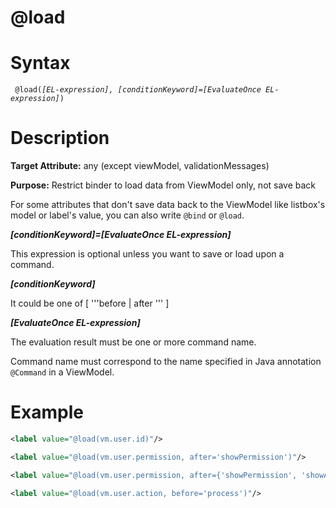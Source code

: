 # @load

Syntax
======

` @load(`*`[EL-expression], [conditionKeyword]=[EvaluateOnce EL-expression]`*`) `

Description
===========

**Target Attribute:** any (except viewModel, validationMessages)

**Purpose:** Restrict binder to load data from ViewModel only, not save back

For some attributes that don't save data back to the ViewModel like listbox's model or label's value, you can also write ` @bind ` or ` @load `.

***[conditionKeyword]=[EvaluateOnce EL-expression]***

This expression is optional unless you want to save or load upon a command.

***[conditionKeyword]***

It could be one of [ '''before | after ''' ]

***[EvaluateOnce EL-expression]***

The evaluation result must be one or more command name.

Command name must correspond to the name specified in Java annotation ` @Command ` in a ViewModel.

Example
=======

``` xml
<label value="@load(vm.user.id)"/>

<label value="@load(vm.user.permission, after='showPermission')"/>

<label value="@load(vm.user.permission, after={'showPermission', 'showAll'})"/>

<label value="@load(vm.user.action, before='process')"/>
```
